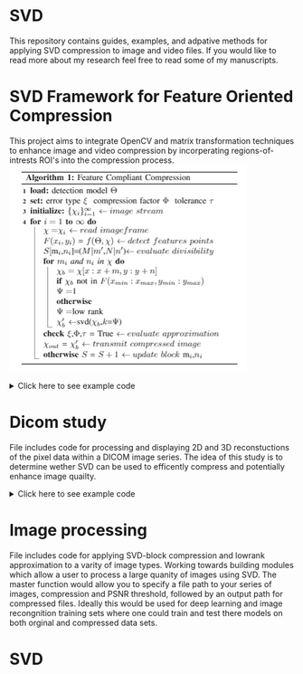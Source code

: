 # SVD
This repository contains guides, examples, and adpative methods for applying SVD compression to image and video files. If you would like to read more about my research feel free to read some of my manuscripts. 



# SVD Framework for Feature Oriented Compression
This project aims to integrate OpenCV and matrix transformation techniques to enhance image and video compression by incorperating regions-of-intrests ROI's into the compression process. 
![Fc-SVD algorithm](https://github.com/Jesse-Redford/Adpative-SVD/blob/master/fc-SVD%20algorithm.PNG?raw=true)


<details>
  <summary>Click here to see example code</summary>


</details>

# Dicom study
File includes code for processing and displaying 2D and 3D reconstuctions of the pixel data within a DICOM image series.
The idea of this study is to determine wether SVD can be used to efficently compress and potentially enhance image quailty.

<details>
  <summary>Click here to see example code</summary>


</details>


# Image processing
File includes code for applying SVD-block compression and lowrank approximation to a varity of image types. 
Working towards building modules which allow a user to process a large quanity of images using SVD. 
The master function would allow you to specify a file path to your series of images, compression and PSNR threshold, followed by an output path for compressed files. Ideally this would be used for deep learning and image recongnition training sets where one could train and test there models on both orginal and compressed data sets.


# SVD
